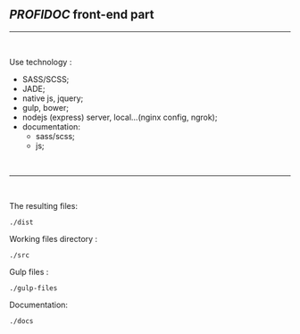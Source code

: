 ## *PROFIDOC* front-end part

<hr>
<br>

Use technology :
- SASS/SCSS;
- JADE;
- native js, jquery;
- gulp, bower;
- nodejs (express) server, local...(nginx config, ngrok);
- documentation:
    - sass/scss;
    - js;

<br>
<hr>
<br>

The resulting files:

    ./dist

Working files directory :

    ./src

Gulp files :

    ./gulp-files

Documentation:

    ./docs
